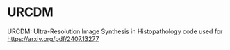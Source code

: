 # URCDM
URCDM: Ultra-Resolution Image Synthesis in Histopathology code used for https://arxiv.org/pdf/2407.13277

